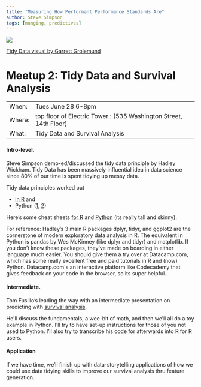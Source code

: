 ```yaml
---
title: "Measuring How Performant Performance Standards Are"
author: Steve Simpson
tags: [munging, predictives]
---
```


![](http://garrettgman.github.io/images/tidy-1.png)

[Tidy Data visual by Garrett Grolemund](http://garrettgman.github.io/tidying/)

# Meetup 2: Tidy Data and Survival Analysis

|    |                  |
|----|------------------|
|When: |Tues June 28 6-8pm|
|Where: |top floor of Electric Tower : (535 Washington Street, 14th Floor)|
|What: |Tidy Data and Survival Analysis|


#### Intro-level. 

Steve Simpson demo-ed/discussed the tidy data principle by Hadley Wickham. Tidy Data has been massively influential idea in data science since 80% of our time is spent tidying up messy data. 

Tidy data principles worked out 
 - [in R](https://t.co/xlT1HO5QAp)  and 
 - Python ([1](https://github.com/jfpuget/Tidy-Data/blob/master/Tidy-Data.ipynb), [2](https://www.ibm.com/developerworks/community/blogs/jfp/entry/Tidy_Data_In_Python?lang=en)) 

Here’s some cheat sheets [for R](https://t.co/0SutUCIRyx)  and [Python](http://www.analyticsvidhya.com/wp-content/uploads/2015/06/infographics-final.jpg) (its really tall and skinny). 

For reference: Hadley’s 3 main R packages dplyr, tidyr, and ggplot2 are the cornerstone of modern exploratory data analysis in R. The equivalent in Python is pandas by Wes McKinney (like dplyr and tidyr) and matplotlib. If you don’t know these packages, they’ve made on boarding in either language much easier. You should give them a try over at Datacamp.com, which has some really excellent free and paid tutorials in R and (now) Python. Datacamp.com's  an interactive platform like Codecademy that gives feedback on your code in the browser, so its super helpful.

#### Intermediate. 

Tom Fusillo’s leading the way with an intermediate presentation on predicting with [survival analysis](https://en.wikipedia.org/wiki/Survival_analysis). 

He'll discuss the fundamentals, a wee-bit of math, and then we’ll all do a toy example in Python.  I’ll try to have set-up instructions for those of you not used to Python. I’ll also try to transcribe his code for afterwards into R for R users. 

#### Application

If we have time, we’ll finish up with data-storytelling applications of how we could use data tidying skills to improve our survival analysis thru feature generation.